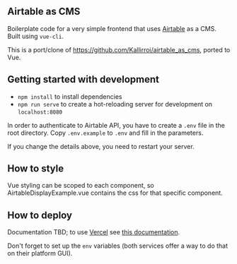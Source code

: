## Airtable as CMS

Boilerplate code for a very simple frontend that uses [Airtable](https://airtable.com/) as a CMS. Built using `vue-cli`. 

This is a port/clone of https://github.com/Kallirroi/airtable_as_cms, ported to Vue.

## Getting started with development

- `npm install` to install dependencies
- `npm run serve` to create a hot-reloading server for development on `localhost:8080`

In order to authenticate to Airtable API, you have to create a `.env` file in the root directory. Copy `.env.example` to `.env` and fill in the parameters.

If you change the details above, you need to restart your server. 

## How to style

Vue styling can be scoped to each component, so AirtableDisplayExample.vue contains the css for that specific component.

## How to deploy

Documentation TBD; to use [Vercel](https://vercel.com/) see [this documentation](https://vercel.com/guides/deploying-vuejs-to-vercel). 

Don't forget to set up the `env` variables (both services offer a way to do that on their platform GUI).


